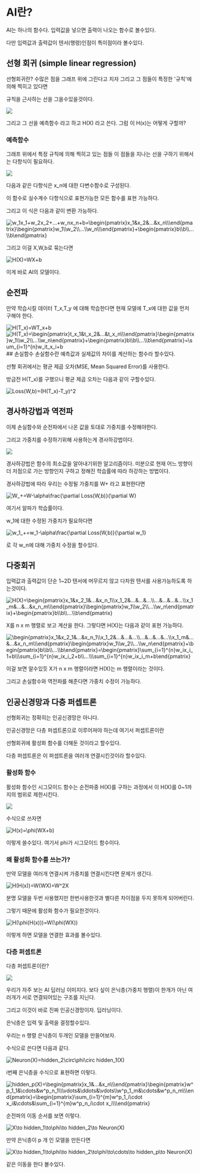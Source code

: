 # AI란?
AI는 하나의 함수다. 입력값을 넣으면 출력이 나오는 함수로 볼수있다.

다만 입력값과 출력값이 텐서(행령)인점이 특이점이라 볼수있다.
## 선형 회귀 (simple linear regression)
선형회귀란? 수많은 점을 그래프 위에 그린다고 치자 그리고 그 점들이 특정한 '규칙'에 의해 찍히고 있다면

규칙을 근사하는 선을 그을수있을것이다.

![](https://upload.wikimedia.org/wikipedia/commons/thumb/b/be/Normdist_regression.png/330px-Normdist_regression.png)

그리고 그 선을 예측함수 라고 하고 H(X) 라고 쓴다. 그럼 이 H(x)는 어떻게 구할까?
### 예측함수
그래프 위에서 특정 규칙에 의해 찍히고 있는 점들 이 점들을 지나는 선을 구하기 위해서는 다항식이 필요하다.

![](https://latex.codecogs.com/svg.image?H(X)=w_nx_n&plus;...&plus;w_2x_2&plus;w_1x_1&plus;b)

다음과 같은 다항식은 x_n에 대한 다변수함수로 구성된다.

이 함수로 실수계수 다항식으로 표현가능한 모든 함수를 표현 가능하다.

그리고 이 식은 다음과 같이 변환 가능하다.

<img src="https://latex.codecogs.com/svg.image?w_1x_1&plus;w_2x_2&plus;...&plus;w_nx_n&plus;b=\begin{pmatrix}x_1&x_2&...&x_n\\\end{pmatrix}\begin{pmatrix}w_1\\w_2\\...\\w_n\\\end{pmatrix}&plus;\begin{pmatrix}b\\b\\...\\b\end{pmatrix}" title="w_1x_1+w_2x_2+...+w_nx_n+b=\begin{pmatrix}x_1&x_2&...&x_n\\\end{pmatrix}\begin{pmatrix}w_1\\w_2\\...\\w_n\\\end{pmatrix}+\begin{pmatrix}b\\b\\...\\b\end{pmatrix}" />

그리고 이걸 X,W,b로 묶는다면

<img src="https://latex.codecogs.com/svg.image?H(X)=WX&plus;b" title="H(X)=WX+b" />

이게 바로 AI의 모델이다.

## 순전파
만약 학습시킬 데이터 T_x,T_y 에 대해 학습한다면 현재 모델에 T_x에 대한 값을 먼저 구해야 한다.

<img src="https://latex.codecogs.com/svg.image?H(T_x)=WT_x&plus;b" title="H(T_x)=WT_x+b" />

<img src="https://latex.codecogs.com/svg.image?H(T_x)=\begin{pmatrix}t_x_1&t_x_2&...&t_x_n\\\end{pmatrix}\begin{pmatrix}w_1\\w_2\\...\\w_n\end{pmatrix}&plus;\begin{pmatrix}b\\b\\...\\b\end{pmatrix}=\sum_{i=1}^{n}w_it_x_i&plus;b" title="H(T_x)=\begin{pmatrix}t_x_1&t_x_2&...&t_x_n\\\end{pmatrix}\begin{pmatrix}w_1\\w_2\\...\\w_n\end{pmatrix}+\begin{pmatrix}b\\b\\...\\b\end{pmatrix}=\sum_{i=1}^{n}w_it_x_i+b" />
## 손실함수
손실함수란 예측값과 실제값의 차이를 계산하는 함수라 할수있다.

선형 회귀에서는 평균 제곱 오차(MSE, Mean Squared Error)를 사용한다.

방금전 H(T_x)를 구했으니 평균 제곱 오차는 다음과 같이 구할수있다.

<img src="https://latex.codecogs.com/svg.image?Loss(W,b)=(H(T_x)-T_y)^2" title="Loss(W,b)=(H(T_x)-T_y)^2" />

## 경사하강법과 역전파

이제 손실함수와 순전파에서 나온 값을 토대로 가중치를 수정해야한다.

그리고 가중치를 수정하기위해 사용하는게 경사하강법이다.

![](https://velog.velcdn.com/images/rjtp5670/post/5493bb60-73f3-4701-93a7-0f5feb828fc3/image.png)

경사하강법은 함수의 최소값을 알아내기위한 알고리즘이다. 미분으로 현재 어느 방향이 더 저점으로 가는 방향인지 구하고 정해진 학습률에 따라 하강하는 방법이다.

경사하강법에 따라 우리는 수정될 가중치를 W+ 라고 표현한다면

<img src="https://latex.codecogs.com/svg.image?W_&plus;=W-\alpha\frac{\partial&space;Loss(W,b)}{\partial&space;W}" title="W_+=W-\alpha\frac{\partial Loss(W,b)}{\partial W}" />

여기서 알파가 학습률이다.

w_1에 대한 수정된 가중치가 필요하다면

<img src="https://latex.codecogs.com/svg.image?w_1_&plus;=w_1-\alpha\frac{\partial&space;Loss(W,b)}{\partial&space;w_1}" title="w_1_+=w_1-\alpha\frac{\partial Loss(W,b)}{\partial w_1}" />

로 각 w_n에 대해 가중치 수정을 할수있다.

## 다중회귀

입력값과 출력값이 단순 1~2D 텐서에 머무르지 않고 다차원 텐서를 사용가능하도록 하는것이다.

<img src="https://latex.codecogs.com/svg.image?H(X)=\begin{pmatrix}x_1&x_2_1&...&x_n_1\\x_1_2&...&...&...\\...&...&...&...\\x_1_m&...&...&x_n_m\\\end{pmatrix}\begin{pmatrix}w_1\\w_2\\...\\w_n\end{pmatrix}&plus;\begin{pmatrix}b\\b\\...\\b\end{pmatrix}" title="H(X)=\begin{pmatrix}x_1&x_2_1&...&x_n_1\\x_1_2&...&...&...\\...&...&...&...\\x_1_m&...&...&x_n_m\\\end{pmatrix}\begin{pmatrix}w_1\\w_2\\...\\w_n\end{pmatrix}+\begin{pmatrix}b\\b\\...\\b\end{pmatrix}" />

X를 n x m 행렬로 보고 계산을 한다. 그렇다면 H(X)는 다음과 같이 표현 가능하다.

<img src="https://latex.codecogs.com/svg.image?\begin{pmatrix}x_1&x_2_1&...&x_n_1\\x_1_2&...&...&...\\...&...&...&...\\x_1_m&...&...&x_n_m\\\end{pmatrix}\begin{pmatrix}w_1\\w_2\\...\\w_n\end{pmatrix}&plus;\begin{pmatrix}b\\b\\...\\b\end{pmatrix}=\begin{pmatrix}\sum_{i=1}^{n}w_ix_i_1&plus;b\\\sum_{i=1}^{n}w_ix_i_2&plus;b\\...\\\sum_{i=1}^{n}w_ix_i_m&plus;b\end{pmatrix}" title="\begin{pmatrix}x_1&x_2_1&...&x_n_1\\x_1_2&...&...&...\\...&...&...&...\\x_1_m&...&...&x_n_m\\\end{pmatrix}\begin{pmatrix}w_1\\w_2\\...\\w_n\end{pmatrix}+\begin{pmatrix}b\\b\\...\\b\end{pmatrix}=\begin{pmatrix}\sum_{i=1}^{n}w_ix_i_1+b\\\sum_{i=1}^{n}w_ix_i_2+b\\...\\\sum_{i=1}^{n}w_ix_i_m+b\end{pmatrix}" />

이걸 보면 알수있듯 X가 n x m 행렬이라면 H(X)는 m 행렬이라는 것이다.

그리고 손실함수와 역전파를 해준다면 가중치 수정이 가능하다.

## 인공신경망과 다층 퍼셉트론

선형회귀는 정확히는 인공신경망은 아니다.

인공신경망은 다층 퍼셉트론으로 이루어져야 하는데 여기서 퍼셉트론이란

선형회귀에 활성화 함수를 더해둔 것이라고 할수있다.

다층 퍼셉트론은 이 퍼셉트론을 여러개 연결시킨것이라 할수있다.

### 활성화 함수
활성화 함수인 시그모이드 함수는 순전파중 H(X)를 구하는 과정에서 이 H(X)를 0~1까지의 범위로 제한시킨다.

![](https://blog.kakaocdn.net/dn/sib2q/btsDJkfaBMy/pkKQYrLYXHVDODrXvQNqK0/img.png)

수식으로 쓰자면 

<img src="https://latex.codecogs.com/svg.image?H(x)=\phi(WX&plus;b)" title="H(x)=\phi(WX+b)" />

이렇게 쓸수있다. 여기서 phi가 시그모이드 함수이다.

### 왜 활성화 함수를 쓰는가?

만약 모델을 여러개 연결시켜 가중치를 연결시킨다면 문제가 생긴다.

<img src="https://latex.codecogs.com/svg.image?H(H(x))=W(WX)=W^2X" title="H(H(x))=W(WX)=W^2X" />

분명 모델을 두번 사용했지만 한번사용한것과 별다른 차이점을 두지 못하게 되어버린다.

그렇기 때문에 활성화 함수가 필요한것이다.

<img src="https://latex.codecogs.com/svg.image?H(\phi(H(x)))=W(\phi(WX))" title="H(\phi(H(x)))=W(\phi(WX))" />

이렇게 하면 모델을 연결한 효과를 볼수있다.

### 다층 퍼셉트론

다층 퍼셉트론이란? 

![](https://wikidocs.net/images/page/61010/ann.PNG)

우리가 자주 보는 AI 딥러닝 이미지다. 보다 싶이 은닉층(가중치 행렬)이 한개가 아닌 여러개가 서로 연결되어있는 구조를 지닌다.

그리고 이것이 바로 진짜 인공신경망이자. 딥러닝이다.

은닉층은 입력 및 출력을 결정할수있다.

우리는 n 행렬 은닉층이 두개인 모델을 만들어보자.

수식으로 쓴다면 다음과 같다.

<img src="https://latex.codecogs.com/svg.image?Neuron(X)=hidden_2\circ\phi\circ&space;hidden_1(X)" title="Neuron(X)=hidden_2\circ\phi\circ hidden_1(X)" />

i번째 은닉층을 수식으로 표현하면 이렇다.

<img src="https://latex.codecogs.com/svg.image?&space;hidden_p(X)=\begin{pmatrix}x_1&...&x_n\\\end{pmatrix}\begin{pmatrix}w^p_1_1&\cdots&w^p_n_1\\\vdots&\ddots&\vdots\\w^p_1_m&\cdots&w^p_n_m\\\end{pmatrix}=\begin{pmatrix}\sum_{i=1}^{m}w^p_1_i\cdot&space;x_i&\cdots&\sum_{i=1}^{m}w^p_n_i\cdot&space;x_i\\\end{pmatrix}" title=" hidden_p(X)=\begin{pmatrix}x_1&...&x_n\\\end{pmatrix}\begin{pmatrix}w^p_1_1&\cdots&w^p_n_1\\\vdots&\ddots&\vdots\\w^p_1_m&\cdots&w^p_n_m\\\end{pmatrix}=\begin{pmatrix}\sum_{i=1}^{m}w^p_1_i\cdot x_i&\cdots&\sum_{i=1}^{m}w^p_n_i\cdot x_i\\\end{pmatrix}" />

순전파의 이동 순서를 보면 이렇다. 

<img src="https://latex.codecogs.com/svg.image?X\to&space;hidden_1\to\phi\to&space;hidden_2\to&space;Neuron(X)" title="X\to hidden_1\to\phi\to hidden_2\to Neuron(X)" />

만약 은닉층이 p 개 인 모델을 만든다면

<img src="https://latex.codecogs.com/svg.image?X\to&space;hidden_1\to\phi\to&space;hidden_2\to\phi\to\cdots\to&space;hidden_p\to&space;Neuron(X)" title="X\to hidden_1\to\phi\to hidden_2\to\phi\to\cdots\to hidden_p\to Neuron(X)" />

같은 이동을 한다 볼수있다.




